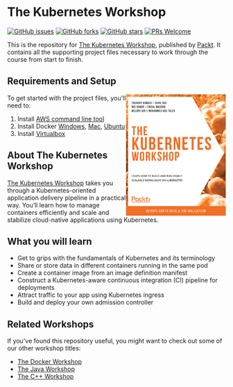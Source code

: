 # The Kubernetes Workshop
[![GitHub issues](https://img.shields.io/github/issues/PacktWorkshops/Kubernetes-Workshop.svg)](https://github.com/PacktWorkshops/Kubernetes-Workshop/issues)
[![GitHub forks](https://img.shields.io/github/forks/PacktWorkshops/Kubernetes-Workshop)](https://github.com/PacktWorkshops/Kubernetes-Workshop/network)
[![GitHub stars](https://img.shields.io/github/stars/PacktWorkshops/Kubernetes-Workshop.svg)](https://github.com/PacktWorkshops/Kubernetes-Workshop/stargazers)
[![PRs Welcome](https://img.shields.io/badge/PRs-welcome-brightgreen.svg)](https://github.com/PacktWorkshops/Kubernetes-Workshop/pulls)

This is the repository for [The Kubernetes Workshop](https://www.amazon.com/Kubernetes-Workshop-Interactive-Approach-Learning/dp/1838820752/ref=tmm_pap_swatch_0?_encoding=UTF8&qid=1611063544&sr=1-1&utm_source=github&utm_medium=repository&utm_campaign=9781838820756&utm_term=Kubernetes&utm_content=The%20Kubernetes%20Workshop), published by [Packt](https://www.packtpub.com/?utm_source=github). It contains all the supporting project files necessary to work through the course from start to finish.

## Requirements and Setup
<a href="https://www.amazon.com/Kubernetes-Workshop-Interactive-Approach-Learning/dp/1838820752/ref=tmm_pap_swatch_0?_encoding=UTF8&qid=1611063544&sr=1-1&utm_source=github&utm_medium=repository&utm_campaign=9781838820756&utm_term=Kubernetes&utm_content=The%20Kubernetes%20Workshop"><img src="https://github.com/PacktWorkshops/Workshop-Covers/blob/master/The%20Kubernetes%20Workshop.png" height="280px" width="230px" align="right" this.target="_blank"></a>

To get started with the project files, you'll need to:
1. Install [AWS command line tool](https://docs.aws.amazon.com/cli/latest/userguide/install-cliv2.html)
2. Install Docker [Windows](https://docs.docker.com/engine/install/), [Mac](https://docs.docker.com/docker-for-mac/install/), [Ubuntu](https://docs.docker.com/engine/install/ubuntu/)
3. Install [Virtualbox](https://www.virtualbox.org/wiki/Downloads)

## About The Kubernetes Workshop
[The Kubernetes Workshop](https://www.amazon.com/Kubernetes-Workshop-Interactive-Approach-Learning/dp/1838820752/ref=tmm_pap_swatch_0?_encoding=UTF8&qid=1611063544&sr=1-1&utm_source=github&utm_medium=repository&utm_campaign=9781838820756&utm_term=Kubernetes&utm_content=The%20Kubernetes%20Workshop) takes you through a Kubernetes-oriented application delivery pipeline in a practical way. You’ll learn how to manage containers efficiently and scale and stabilize cloud-native applications using Kubernetes.	

## What you will learn
* Get to grips with the fundamentals of Kubernetes and its terminology
* Share or store data in different containers running in the same pod
* Create a container image from an image definition manifest
* Construct a Kubernetes-aware continuous integration (CI) pipeline for deployments
* Attract traffic to your app using Kubernetes ingress
* Build and deploy your own admission controller

## Related Workshops
If you've found this repository useful, you might want to check out some of our other workshop titles:
* [The Docker Workshop](https://www.amazon.com/Docker-Workshop-containers-effectively-development/dp/1838983449/ref=tmm_pap_swatch_0?_encoding=UTF8&qid=1611064488&sr=1-1&utm_source=github&utm_medium=repository&utm_campaign=9781838983444&utm_term=Docker&utm_content=The%20Docker%20Workshop)
* [The Java Workshop](https://www.amazon.com/Java-Workshop-Interactive-Approach-Learning-ebook/dp/B07ZX1NDZ6/ref=sr_1_1?dchild=1&keywords=The%20Java%20Workshop&qid=1611053201&sr=8-1&utm_source=GitHub&utm_medium=Repository&utm_campaign=9781838986698&utm_term=Java&utm_content=The%20Java%20Workshop)
* [The C++ Workshop](https://www.amazon.com/Workshop-New-Interactive-Approach-Learning/dp/183921662X/ref=sr_1_1?dchild=1&keywords=The%20C%2B%2B%20Workshop&qid=1610976829&sr=8-1&utm_source=github&utm_medium=repository&utm_campaign=9781839216626&utm_term=C%2B%2B&utm_content=The%20C%2B%2B%20Workshop)
